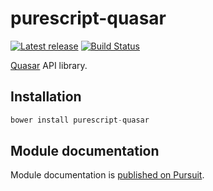 # purescript-quasar

[![Latest release](http://img.shields.io/bower/v/purescript-quasar.svg)](https://github.com/slamdata/purescript-quasar/releases)
[![Build Status](https://travis-ci.org/slamdata/purescript-quasar.svg?branch=master)](https://travis-ci.org/slamdata/purescript-quasar)

[Quasar](https://github.com/quasar-analytics/quasar) API library.

## Installation

``` purescript
bower install purescript-quasar
```

## Module documentation

Module documentation is [published on Pursuit](http://pursuit.purescript.org/packages/purescript-quasar).
